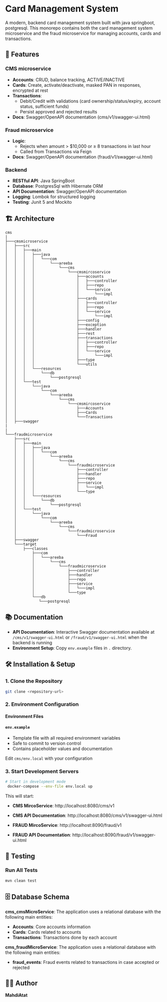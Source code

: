 # Card Management System

A modern, backend card management system built with java springboot, postgresql. This monorepo contains both the card management system microservice and the fraud microservice for managing accounts, cards and transactions.

## 🚀 Features

### CMS microservice

- **Accounts**: CRUD, balance tracking, ACTIVE/INACTIVE
- **Cards**: Create, activate/deactivate, masked PAN in responses, encrypted at rest
- **Transactions**: 
  - Debit/Credit with validations (card ownership/status/expiry, account status, sufficient funds) 
  - Persist approved and rejected results
- **Docs**: Swagger/OpenAPI documentation (cms/v1/swagger-ui.html)

### Fraud microservice

- **Logic**: 
  - Rejects when amount > $10,000 or ≥ 8 transactions in last hour
  - Called from Transactions via Feign
- **Docs**: Swagger/OpenAPI documentation (fraud/v1/swagger-ui.html)

### Backend

- **RESTful API**: Java SpringBoot
- **Database**: PostgresSql with Hibernate ORM
- **API Documentation**: Swagger/OpenAPI documentation
- **Logging**: Lombok for structured logging
- **Testing**: Junit 5 and Mockito

## 🏗️ Architecture

```
cms
|
├───cmsmicroservice
│   ├───src
│   │   ├───main
│   │   │   ├───java
│   │   │   │   └───com
│   │   │   │       └───areeba
│   │   │   │           └───cms
│   │   │   │               └───cmsmircoservice
│   │   │   │                   ├───accounts
│   │   │   │                   │   ├───controller
│   │   │   │                   │   ├───repo
│   │   │   │                   │   └───service
│   │   │   │                   │       └───impl
│   │   │   │                   ├───cards
│   │   │   │                   │   ├───controller
│   │   │   │                   │   ├───repo
│   │   │   │                   │   └───service
│   │   │   │                   │       └───impl
│   │   │   │                   ├───config
│   │   │   │                   ├───exception
│   │   │   │                   ├───handler
│   │   │   │                   ├───rest
│   │   │   │                   ├───transactions
│   │   │   │                   │   ├───controller
│   │   │   │                   │   ├───repo
│   │   │   │                   │   └───service
│   │   │   │                   │       └───impl
│   │   │   │                   ├───type
│   │   │   │                   └───utils
│   │   │   └───resources
│   │   │       └───db
│   │   │           └───postgresql
│   │   └───test
│   │       └───java
│   │           └───com
│   │               └───areeba
│   │                   └───cms
│   │                       └───cmsmircoservice
│   │                           ├───Accounts
│   │                           ├───Cards
│   │                           └───Transactions
│   ├───swagger
|
|
└───fraudmicroservice
    ├───src
    │   ├───main
    │   │   ├───java
    │   │   │   └───com
    │   │   │       └───areeba
    │   │   │           └───cms
    │   │   │               └───fraudmicroservice
    │   │   │                   ├───controller
    │   │   │                   ├───handler
    │   │   │                   ├───repo
    │   │   │                   ├───service
    │   │   │                   │   └───impl
    │   │   │                   └───type
    │   │   └───resources
    │   │       └───db
    │   │           └───postgresql
    │   └───test
    │       └───java
    │           └───com
    │               └───areeba
    │                   └───cms
    │                       └───fraudmicroservice
    │                           └───Fraud
    ├───swagger
    └───target
        ├───classes
            ├───com
            │   └───areeba
            │       └───cms
            │           └───fraudmicroservice
            │               ├───controller
            │               ├───handler
            │               ├───repo
            │               ├───service
            │               │   └───impl
            │               └───type
            └───db
               └───postgresql

```

## 📚 Documentation

- **API Documentation**: Interactive Swagger documentation available at `/cms/v1/swagger-ui.html` or `/fraud/v1/swagger-ui.html` when the backend is running
- **Environment Setup**: Copy `env.example` files in `.` directory.

## 🛠️ Installation & Setup

### 1. Clone the Repository

```bash
git clone <repository-url>
```

### 2. Environment Configuration

#### Environment Files
#### `env.example`

- Template file with all required environment variables
- Safe to commit to version control
- Contains placeholder values and documentation

Edit `cms/env.local` with your configuration

### 3. Start Development Servers

```bash
# Start in development mode
 docker-compose --env-file env.local up
```

This will start:

- **CMS MircoService**: http://localhost:8080/cms/v1
- **CMS API Documentation**: http://localhost:8080/cms/v1/swagger-ui.html

- **FRAUD MircoService**: http://localhost:8090/fraud/v1
- **FRAUD API Documentation**: http://localhost:8090/fraud/v1/swagger-ui.html

## 🧪 Testing

### Run All Tests

```bash
mvn clean test 
```

## 🗄️ Database Schema

**cms_cmsMicroService**: The application uses a relational database with the following main entities:

- **Accounts**: Core accounts information
- **Cards**: Cards related to accounts
- **Transactions**: Transactions done by each account

**cms_fraudMicroService**: The application uses a relational database with the following main entities:

- **fraud_events**: Fraud events related to transactions in case accepted or rejected

## 👨‍💻 Author

**MahdiAtat**